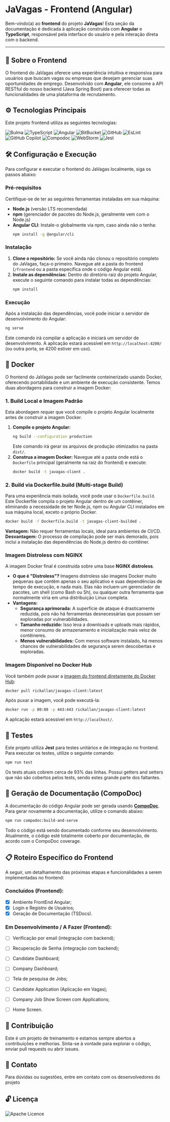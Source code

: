 # JaVagas - Frontend (Angular)

Bem-vindo(a) ao **frontend** do projeto **JaVagas**\! Esta seção da documentação é dedicada à aplicação construída com **Angular** e **TypeScript**, responsável pela interface do usuário e pela interação direta com o backend.

-----

## 🚀 Sobre o Frontend

O frontend do JaVagas oferece uma experiência intuitiva e responsiva para usuários que buscam vagas ou empresas que desejam gerenciar suas oportunidades de emprego. Desenvolvido com **Angular**, ele consome a API RESTful do nosso backend (Java Spring Boot) para oferecer todas as funcionalidades de uma plataforma de recrutamento.


## ⚙️ Tecnologias Principais

Este projeto frontend utiliza as seguintes tecnologias:

![Bulma](https://img.shields.io/badge/Bulma-00D1B2?style=for-the-badge&logo=Bulma&logoColor=white)
![TypeScript](https://img.shields.io/badge/TypeScript-007ACC?style=for-the-badge&logo=typescript&logoColor=white)
![Angular](https://img.shields.io/badge/Angular-DD0031?style=for-the-badge&logo=angular&logoColor=white)
![BitBucket](https://img.shields.io/badge/Bitbucket-0747a6?style=for-the-badge&logo=bitbucket&logoColor=white)
![GitHub](https://img.shields.io/badge/GitHub-100000?style=for-the-badge&logo=github&logoColor=white)
![EsLint](https://img.shields.io/badge/eslint-3A33D1?style=for-the-badge&logo=eslint&logoColor=white)
![GitHub Copilot](https://img.shields.io/badge/github_copilot-8957E5?style=for-the-badge&logo=github-copilot&logoColor=white)
![Compodoc](https://img.shields.io/badge/compodoc-%230288D1.svg?style=for-the-badge&logo=angular&logoColor=white)
![WebStorm](https://img.shields.io/badge/webstorm-143?style=for-the-badge&logo=webstorm&logoColor=white&color=black)
![Jest](https://img.shields.io/badge/-jest-%23C21325?style=for-the-badge&logo=jest&logoColor=white)


## 🛠️ Configuração e Execução

Para configurar e executar o frontend do JaVagas localmente, siga os passos abaixo:

### Pré-requisitos

Certifique-se de ter as seguintes ferramentas instaladas em sua máquina:

* **Node.js** (versão LTS recomendada)
* **npm** (gerenciador de pacotes do Node.js, geralmente vem com o Node.js)
* **Angular CLI**: Instale-o globalmente via npm, caso ainda não o tenha:
  ```bash
  npm install -g @angular/cli
  ```

### Instalação

1. **Clone o repositório:** Se você ainda não clonou o repositório completo do JaVagas, faça-o primeiro. Navegue até a pasta do frontend (`/frontend` ou a pasta específica onde o código Angular está).
2. **Instale as dependências:** Dentro do diretório raiz do projeto Angular, execute o seguinte comando para instalar todas as dependências:
   ```bash
   npm install
   ```

### Execução

Após a instalação das dependências, você pode iniciar o servidor de desenvolvimento do Angular:

```bash
ng serve
```

Este comando irá compilar a aplicação e iniciará um servidor de desenvolvimento. A aplicação estará acessível em `http://localhost:4200/` (ou outra porta, se 4200 estiver em uso).


## 🐳 Docker

O frontend do JaVagas pode ser facilmente conteinerizado usando Docker, oferecendo portabilidade e um ambiente de execução consistente. Temos duas abordagens para construir a imagem Docker:

### 1\. Build Local e Imagem Padrão

Esta abordagem requer que você compile o projeto Angular localmente antes de construir a imagem Docker.

1.  **Compile o projeto Angular:**
    ```bash
    ng build --configuration production
    ```
    Este comando irá gerar os arquivos de produção otimizados na pasta `dist/`.
2.  **Construa a imagem Docker:**
    Navegue até a pasta onde está o `Dockerfile` principal (geralmente na raiz do frontend) e execute:
    ```bash
    docker build -t javagas-client .
    ```

### 2\. Build via Dockerfile.build (Multi-stage Build)

Para uma experiência mais isolada, você pode usar o `Dockerfile.build`. Este Dockerfile compila o projeto Angular dentro de um contêiner, eliminando a necessidade de ter Node.js, npm ou Angular CLI instalados em sua máquina local, exceto o próprio Docker.

```bash
docker build -f Dockerfile.build -t javagas-client-builded .
```

**Vantagem:** Não requer ferramentas locais, ideal para ambientes de CI/CD.   
**Desvantagem:** O processo de compilação pode ser mais demorado, pois inclui a instalação das dependências do Node.js dentro do contêiner.

### Imagem Distroless com NGINX

A imagem Docker final é construída sobre uma base **NGINX distroless**.

  * **O que é "Distroless"?** Imagens distroless são imagens Docker muito pequenas que contêm apenas o seu aplicativo e suas dependências de tempo de execução, e nada mais. Elas não incluem um gerenciador de pacotes, um shell (como Bash ou Sh), ou qualquer outra ferramenta que normalmente viria em uma distribuição Linux completa.
  * **Vantagens:**
      * **Segurança aprimorada:** A superfície de ataque é drasticamente reduzida, pois não há ferramentas desnecessárias que possam ser exploradas por vulnerabilidades.
      * **Tamanho reduzido:** Isso leva a downloads e uploads mais rápidos, menor consumo de armazenamento e inicialização mais veloz de contêineres.
      * **Menos vulnerabilidades:** Com menos software instalado, há menos chances de vulnerabilidades de segurança serem descobertas e exploradas.

### Imagem Disponível no Docker Hub

Você também pode puxar a [imagem do frontend diretamente do Docker Hub](https://hub.docker.com/r/rickallan/javagas-client):

```bash
docker pull rickallan/javagas-client:latest
```

Após puxar a imagem, você pode executá-la:

```bash
docker run -p 80:80 -p 443:443 rickallan/javagas-client:latest
```

A aplicação estará acessível em `http://localhost/`.

## 🧪 Testes

Este projeto utiliza **Jest** para testes unitários e de integração no frontend. Para executar os testes, utilize o seguinte comando:

```bash
npm run test
```

Os tests atuais cobrem cerca de 93% das linhas. Possui getters and setters que não são cobertos pelos tests, sendo estes grande parte dos faltantes.

## 📄 Geração de Documentação (CompoDoc)

A documentação do código Angular pode ser gerada usando [**CompoDoc**](https://compodoc.app/guides/usage.html). Para gerar novamente a documentação, utilize o comando abaixo:

```bash
npm run compodoc:build-and-serve
```

Todo o código está sendo documentado conforme seu desenvolvimento.
Atualmente, o código esté totalmente coberto por documentação, de acordo com o CompoDoc coverage.


## 📋 Roteiro Específico do Frontend

A seguir, um detalhamento das próximas etapas e funcionalidades a serem implementadas no frontend:

### Concluídos (Frontend):

- [x] Ambiente FrontEnd Angular;
- [x] Login e Registro de Usuários;
- [x] Geração de Documentação (TSDocs).

### Em Desenvolvimento / A Fazer (Frontend):

- [ ] Verificação por email (integração com backend);
- [ ] Recuperação de Senha (integração com backend);
- [ ] Candidate Dashboard;
- [ ] Company Dashboard;
- [ ] Tela de pesquisa de Jobs;
- [ ] Candidate Application (Aplicação em Vagas);
- [ ] Company Job Show Screen com Applications;
- [ ] Home Screen.


## 🤝 Contribuição

Este é um projeto de treinamento e estamos sempre abertos a contribuições e melhorias. Sinta-se à vontade para explorar o código, enviar pull requests ou abrir issues.


## 📧 Contato

Para dúvidas ou sugestões, entre em contato com os desenvolvedores do projeto

## 🔓 Licença

![Apache Licence](https://img.shields.io/badge/Apache--2.0-green?style=for-the-badge)
